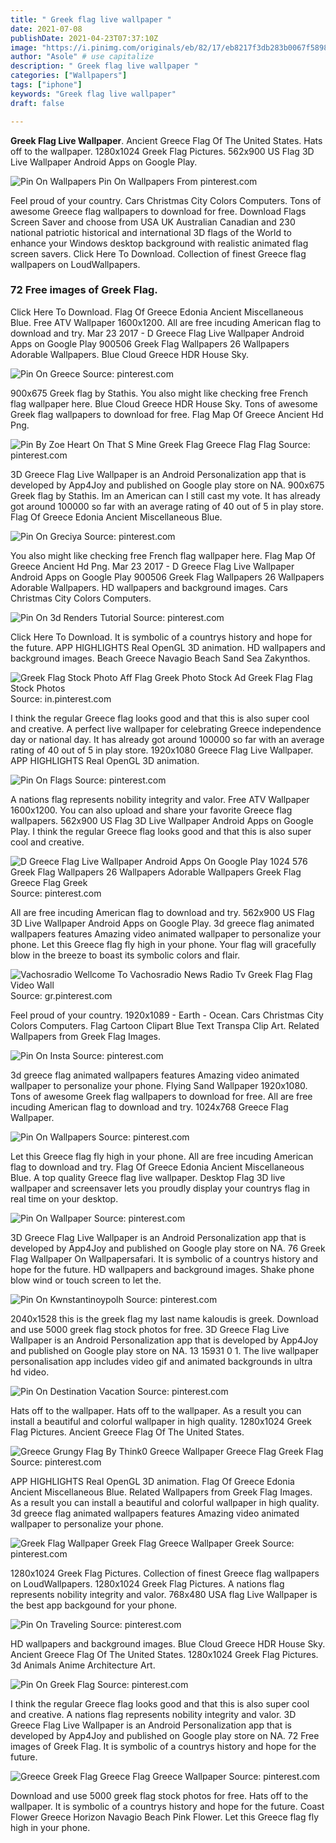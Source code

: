 ```yaml
---
title: " Greek flag live wallpaper "
date: 2021-07-08
publishDate: 2021-04-23T07:37:10Z
image: "https://i.pinimg.com/originals/eb/82/17/eb8217f3db283b0067f58988c3ff234d.jpg"
author: "Asole" # use capitalize
description: " Greek flag live wallpaper "
categories: ["Wallpapers"]
tags: ["iphone"]
keywords: "Greek flag live wallpaper"
draft: false

---
```



**Greek Flag Live Wallpaper**. Ancient Greece Flag Of The United States. Hats off to the wallpaper. 1280x1024 Greek Flag Pictures. 562x900 US Flag 3D Live Wallpaper Android Apps on Google Play.

![Pin On Wallpapers](https://i.pinimg.com/originals/c4/90/75/c490752b30729698c121c4f3e213f7d9.jpg "Pin On Wallpapers")
Pin On Wallpapers From pinterest.com


Feel proud of your country. Cars Christmas City Colors Computers. Tons of awesome Greece flag wallpapers to download for free. Download Flags Screen Saver and choose from USA UK Australian Canadian and 230 national patriotic historical and international 3D flags of the World to enhance your Windows desktop background with realistic animated flag screen savers. Click Here To Download. Collection of finest Greece flag wallpapers on LoudWallpapers.

### 72 Free images of Greek Flag.

Click Here To Download. Flag Of Greece Edonia Ancient Miscellaneous Blue. Free ATV Wallpaper 1600x1200. All are free incuding American flag to download and try. Mar 23 2017 - D Greece Flag Live Wallpaper Android Apps on Google Play 900506 Greek Flag Wallpapers 26 Wallpapers Adorable Wallpapers. Blue Cloud Greece HDR House Sky.


![Pin On Greece](https://i.pinimg.com/originals/38/40/12/38401292491ba0a956fb89c1a314eff2.png "Pin On Greece")
Source: pinterest.com

900x675 Greek flag by Stathis. You also might like checking free French flag wallpaper here. Blue Cloud Greece HDR House Sky. Tons of awesome Greek flag wallpapers to download for free. Flag Map Of Greece Ancient Hd Png.

![Pin By Zoe Heart On That S Mine Greek Flag Greece Flag Flag](https://i.pinimg.com/originals/52/d8/4a/52d84a4f2ce77031042f628dfca337b6.jpg "Pin By Zoe Heart On That S Mine Greek Flag Greece Flag Flag")
Source: pinterest.com

3D Greece Flag Live Wallpaper is an Android Personalization app that is developed by App4Joy and published on Google play store on NA. 900x675 Greek flag by Stathis. Im an American can I still cast my vote. It has already got around 100000 so far with an average rating of 40 out of 5 in play store. Flag Of Greece Edonia Ancient Miscellaneous Blue.

![Pin On Greciya](https://i.pinimg.com/originals/6b/f5/4b/6bf54ba80b4fa8857e7492842b67697e.png "Pin On Greciya")
Source: pinterest.com

You also might like checking free French flag wallpaper here. Flag Map Of Greece Ancient Hd Png. Mar 23 2017 - D Greece Flag Live Wallpaper Android Apps on Google Play 900506 Greek Flag Wallpapers 26 Wallpapers Adorable Wallpapers. HD wallpapers and background images. Cars Christmas City Colors Computers.

![Pin On 3d Renders Tutorial](https://i.pinimg.com/originals/4b/cb/e5/4bcbe554a6b5532fde9bedfa0fd861e3.jpg "Pin On 3d Renders Tutorial")
Source: pinterest.com

Click Here To Download. It is symbolic of a countrys history and hope for the future. APP HIGHLIGHTS Real OpenGL 3D animation. HD wallpapers and background images. Beach Greece Navagio Beach Sand Sea Zakynthos.

![Greek Flag Stock Photo Aff Flag Greek Photo Stock Ad Greek Flag Flag Stock Photos](https://i.pinimg.com/originals/5a/2b/9a/5a2b9a481b7abab0fd61eba9b38ef2de.jpg "Greek Flag Stock Photo Aff Flag Greek Photo Stock Ad Greek Flag Flag Stock Photos")
Source: in.pinterest.com

I think the regular Greece flag looks good and that this is also super cool and creative. A perfect live wallpaper for celebrating Greece independence day or national day. It has already got around 100000 so far with an average rating of 40 out of 5 in play store. 1920x1080 Greece Flag Live Wallpaper. APP HIGHLIGHTS Real OpenGL 3D animation.

![Pin On Flags](https://i.pinimg.com/originals/6e/eb/fd/6eebfd05392825d337455979b703e10d.jpg "Pin On Flags")
Source: pinterest.com

A nations flag represents nobility integrity and valor. Free ATV Wallpaper 1600x1200. You can also upload and share your favorite Greece flag wallpapers. 562x900 US Flag 3D Live Wallpaper Android Apps on Google Play. I think the regular Greece flag looks good and that this is also super cool and creative.

![D Greece Flag Live Wallpaper Android Apps On Google Play 1024 576 Greek Flag Wallpapers 26 Wallpapers Adorable Wallpapers Greek Flag Greece Flag Greek](https://i.pinimg.com/originals/7b/b5/f7/7bb5f7842c5f08f5337e49400dc5ba4e.jpg "D Greece Flag Live Wallpaper Android Apps On Google Play 1024 576 Greek Flag Wallpapers 26 Wallpapers Adorable Wallpapers Greek Flag Greece Flag Greek")
Source: pinterest.com

All are free incuding American flag to download and try. 562x900 US Flag 3D Live Wallpaper Android Apps on Google Play. 3d greece flag animated wallpapers features Amazing video animated wallpaper to personalize your phone. Let this Greece flag fly high in your phone. Your flag will gracefully blow in the breeze to boast its symbolic colors and flair.

![Vachosradio Wellcome To Vachosradio News Radio Tv Greek Flag Flag Video Wall](https://i.pinimg.com/originals/10/cd/8b/10cd8bbc41f1897713cbb6a0c3351d43.png "Vachosradio Wellcome To Vachosradio News Radio Tv Greek Flag Flag Video Wall")
Source: gr.pinterest.com

Feel proud of your country. 1920x1089 - Earth - Ocean. Cars Christmas City Colors Computers. Flag Cartoon Clipart Blue Text Transpa Clip Art. Related Wallpapers from Greek Flag Images.

![Pin On Insta](https://i.pinimg.com/originals/c5/7d/20/c57d20a76ac4b95b2a0dc3b54ff4b26f.jpg "Pin On Insta")
Source: pinterest.com

3d greece flag animated wallpapers features Amazing video animated wallpaper to personalize your phone. Flying Sand Wallpaper 1920x1080. Tons of awesome Greek flag wallpapers to download for free. All are free incuding American flag to download and try. 1024x768 Greece Flag Wallpaper.

![Pin On Wallpapers](https://i.pinimg.com/originals/c4/90/75/c490752b30729698c121c4f3e213f7d9.jpg "Pin On Wallpapers")
Source: pinterest.com

Let this Greece flag fly high in your phone. All are free incuding American flag to download and try. Flag Of Greece Edonia Ancient Miscellaneous Blue. A top quality Greece flag live wallpaper. Desktop Flag 3D live wallpaper and screensaver lets you proudly display your countrys flag in real time on your desktop.

![Pin On Wallpaper](https://i.pinimg.com/originals/38/be/9f/38be9f257f65398e864b32129018e015.jpg "Pin On Wallpaper")
Source: pinterest.com

3D Greece Flag Live Wallpaper is an Android Personalization app that is developed by App4Joy and published on Google play store on NA. 76 Greek Flag Wallpaper On Wallpapersafari. It is symbolic of a countrys history and hope for the future. HD wallpapers and background images. Shake phone blow wind or touch screen to let the.

![Pin On Kwnstantinoypolh](https://i.pinimg.com/originals/6d/90/b3/6d90b3e46f1807d44b6a587159218e70.png "Pin On Kwnstantinoypolh")
Source: pinterest.com

2040x1528 this is the greek flag my last name kaloudis is greek. Download and use 5000 greek flag stock photos for free. 3D Greece Flag Live Wallpaper is an Android Personalization app that is developed by App4Joy and published on Google play store on NA. 13 15931 0 1. The live wallpaper personalisation app includes video gif and animated backgrounds in ultra hd video.

![Pin On Destination Vacation](https://i.pinimg.com/originals/1d/b4/3c/1db43c1ca32a8b88d177be2c5f634958.jpg "Pin On Destination Vacation")
Source: pinterest.com

Hats off to the wallpaper. Hats off to the wallpaper. As a result you can install a beautiful and colorful wallpaper in high quality. 1280x1024 Greek Flag Pictures. Ancient Greece Flag Of The United States.

![Greece Grungy Flag By Think0 Greece Wallpaper Greece Flag Greek Flag](https://i.pinimg.com/originals/39/8f/9d/398f9dcfcc46c0a6db86f08ac54eb7f7.jpg "Greece Grungy Flag By Think0 Greece Wallpaper Greece Flag Greek Flag")
Source: pinterest.com

APP HIGHLIGHTS Real OpenGL 3D animation. Flag Of Greece Edonia Ancient Miscellaneous Blue. Related Wallpapers from Greek Flag Images. As a result you can install a beautiful and colorful wallpaper in high quality. 3d greece flag animated wallpapers features Amazing video animated wallpaper to personalize your phone.

![Greek Flag Wallpaper Greek Flag Greece Wallpaper Greek](https://i.pinimg.com/originals/97/c6/c1/97c6c108275e843d9ef693f569596f0a.jpg "Greek Flag Wallpaper Greek Flag Greece Wallpaper Greek")
Source: pinterest.com

1280x1024 Greek Flag Pictures. Collection of finest Greece flag wallpapers on LoudWallpapers. 1280x1024 Greek Flag Pictures. A nations flag represents nobility integrity and valor. 768x480 USA flag Live Wallpaper is the best app backgound for your phone.

![Pin On Traveling](https://i.pinimg.com/originals/32/36/97/323697ebb566379ff70218de77e9b338.jpg "Pin On Traveling")
Source: pinterest.com

HD wallpapers and background images. Blue Cloud Greece HDR House Sky. Ancient Greece Flag Of The United States. 1280x1024 Greek Flag Pictures. 3d Animals Anime Architecture Art.

![Pin On Greek Flag](https://i.pinimg.com/originals/5e/b3/4a/5eb34a75e1d1bfbfe5b4ccfcd9f9ae8f.gif "Pin On Greek Flag")
Source: pinterest.com

I think the regular Greece flag looks good and that this is also super cool and creative. A nations flag represents nobility integrity and valor. 3D Greece Flag Live Wallpaper is an Android Personalization app that is developed by App4Joy and published on Google play store on NA. 72 Free images of Greek Flag. It is symbolic of a countrys history and hope for the future.

![Greece Greek Flag Greece Flag Greece Wallpaper](https://i.pinimg.com/originals/eb/82/17/eb8217f3db283b0067f58988c3ff234d.jpg "Greece Greek Flag Greece Flag Greece Wallpaper")
Source: pinterest.com

Download and use 5000 greek flag stock photos for free. Hats off to the wallpaper. It is symbolic of a countrys history and hope for the future. Coast Flower Greece Horizon Navagio Beach Pink Flower. Let this Greece flag fly high in your phone.

